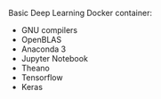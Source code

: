 Basic Deep Learning Docker container:

* GNU compilers
* OpenBLAS
* Anaconda 3
* Jupyter Notebook
* Theano
* Tensorflow
* Keras

